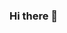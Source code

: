### Hi there 👋

<a src="https://github.com/Thais-Guimaraes/Thais-Guimaraes/blob/main/Pink%20Blue%20Geometric%20Technology%20LinkedIn%20Banner.gif" /></a>


<!--
**Thais-Guimaraes/Thais-Guimaraes** is a ✨ _special_ ✨ repository because its `README.md` (this file) appears on your GitHub profile.

Here are some ideas to get you started:

- 🔭 I’m currently working on ...
- 🌱 I’m currently learning ...
- 👯 I’m looking to collaborate on ...
- 🤔 I’m looking for help with ...
- 💬 Ask me about ...
- 📫 How to reach me: ...
- 😄 Pronouns: ...
- ⚡ Fun fact: ...
-->
